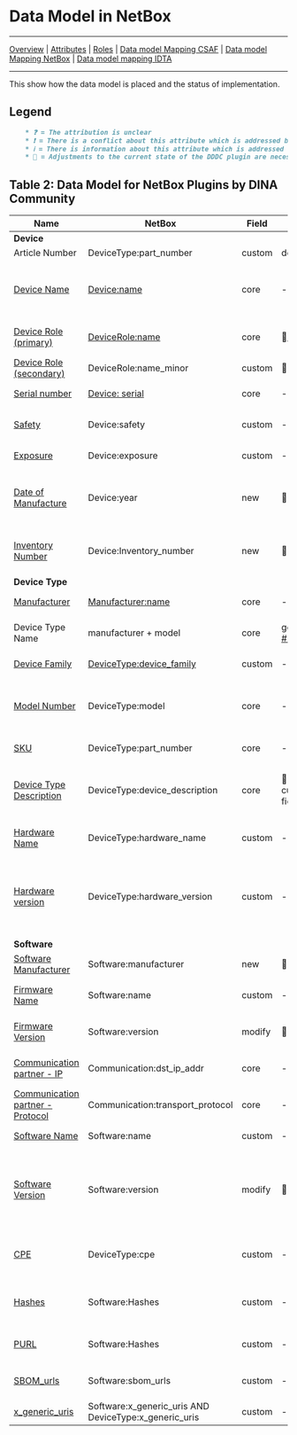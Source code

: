 # Data Model in NetBox

---

[Overview](datamodel.md) | [Attributes](datamodel_attributes.md) | [Roles](datamodel_roles.md) | [Data model Mapping CSAF](datamodel_csaf.md) | [Data model Mapping NetBox](datamodel_netbox.md) | [Data model mapping IDTA](datamodel_idta.md)

---

This show how the data model is placed and the status of implementation.

## Legend

```markdown
    * ❓ = The attribution is unclear
    * ❗ = There is a conflict about this attribute which is addressed by the link. Adjustments are mandatory.
    * ℹ️ = There is information about this attribute which is addressed by the link
    * 🔨 = Adjustments to the current state of the DDDC plugin are necessary
```

## Table 2: Data Model for NetBox Plugins by DINA Community

|Name   | NetBox | Field | Action |Description/Purpose |
| - | - | - | - |- |
| **Device** |  |  |  | |
|Article Number         | DeviceType:part_number | custom |  delete   | -|
| [Device Name](datamodel_attributes.md#device-name) | [Device:name](https://netboxlabs.com/docs/netbox/models/dcim/device/#name) | core | - |Potentially useful for understanding context and function of the device in the network if included in host naming conventions |
| [Device Role (primary)](datamodel_attributes.md#role-primary)  | [DeviceRole:name](https://netboxlabs.com/docs/netbox/en/stable/models/dcim/devicerole#name) | core| :hammer:[role.yml](https://github.com/DINA-community/String-Sysiphos/blob/data_model/datamodel/device_roles.yml)| useful for understanding context and function of the device in the network |
|[Device Role (secondary)](datamodel_attributes.md#role-secondary)| DeviceRole:name_minor    | custom| :hammer:| multiple objects field |
|[Serial number](datamodel_attributes.md#serial-number)       | [Device: serial](https://netboxlabs.com/docs/netbox/en/stable/models/dcim/device/#serial-number)             | core |- | specific serial number of device |
|[Safety](datamodel_attributes.md#safety)                 | Device:safety            | custom |- | device is used for safety functionality. Information also in CVSS available. |
|[Exposure](datamodel_attributes.md#exposure) | Device:exposure | custom | - |exposure to other network zones |
|[Date of Manufacture](datamodel_attributes.md#date-of-manufacture)    | Device:year              | new |:hammer: | Year of construction of the device. Useful in determining obsolescence and possible shifts in ownership of device type. |
|[Inventory Number](datamodel_attributes.md#device-key)  | Device:Inventory_number | new | :hammer: |  Not relevant for vulnerability matching. However, for linking the dataset to other internal products like SAP |
| **Device Type** |  |  |  | |
|[Manufacturer](datamodel_attributes.md##manufacturer-of-device-type)  | [Manufacturer:name](https://netboxlabs.com/docs/netbox/models/dcim/manufacturer/)        | core| -| manufacturer **of device type** like  ABB, Schneider Electric|
|Device Type Name       | manufacturer + model     | core | generated [#14125](https://github.com/netbox-community/netbox/discussions/14125) | used for assign a device to a device type. Purely Netbox related attribute |
|[Device Family](datamodel_attributes.md#device-family)          | [DeviceType:device_family]((https://netboxlabs.com/docs/netbox/en/stable/models/dcim/devicetype/)) | custom | - |usually family a model is assigned to |
|[Model Number](datamodel_attributes.md#model)         | DeviceType:model  | core | - |Model number given by the manufacturer. One specification of a device_family like 6RA8096-4MV62-0AA0|
|[SKU](datamodel_attributes.md#part-number)                  | DeviceType:part_number   | core |-| SKU (stock keeping unit) also known as part number |
|[Device Type Description](datamodel_attributes.md#device-type-description)     | DeviceType:device_description | core | :hammer: change custom field |additional, optional field for detailed device description. Also it can be used for CSAF matching as full produce name|
|[Hardware Name](datamodel_attributes.md#hardware-name)           |DeviceType:hardware_name  | custom |-| HW  of device, not of installed software (flag must be set in NetBox) |
|[Hardware version](datamodel_attributes.md#hardware-version)        |DeviceType:hardware_version | custom|-| Hardware version of the product; use "N/A" if just one version was build; use "unknown" if not known. The notations of the manufacturer should not be altered. |
| **Software** |  |  |  ||
|[Software Manufacturer](datamodel_attributes.md#software-manufacturer)    |Software:manufacturer | new | :hammer: | distinguish between manufacturer of the device |
|[Firmware Name](datamodel_attributes.md#software-name) |Software:name  | custom  |-|FW of device, not of installed software (flag must be set in NetBox) |
|[Firmware Version](datamodel_attributes.md#software-version)   |Software:version    |  modify |:hammer:  | FW version of device, not of installed software (flag must be set in NetBox). |
|[Communication partner - IP](datamodel_attributes.md#communication-partner---ip)| Communication:dst_ip_addr | core | -|not observed CP but expected one (source of truth) for IDS |
|[Communication partner - Protocol](datamodel_attributes.md#protocolservices)| Communication:transport_protocol| core | -|not observed CP but expected one (source of truth) |
|[Software Name](datamodel_attributes.md#software-name)           |Software:name       | custom   |-|The name this particular version is given|
|[Software Version](datamodel_attributes.md#software-version)        |Software:version    | modify | :hammer: | :information_source: There are plenty of valid notations for version schema such as MAYOR.MINOR.PATCH.BUILD or YEAR-MONTH-DATE or hash value. Therefore, there is no common standard. |
|[CPE](https://docs.oasis-open.org/csaf/csaf/v2.0/os/csaf-v2.0-os.html#31331-full-product-name-type---product-identification-helper---cpe)                   |DeviceType:cpe      | custom |- | Common Platform Enumeration (CPE), is also used as CSAF product identification helper|
|[Hashes](https://docs.oasis-open.org/csaf/csaf/v2.0/os/csaf-v2.0-os.html#31332-full-product-name-type---product-identification-helper---hashes)                  |Software:Hashes   | custom |- | for firmware and applications software, is also used as CSAF product identification helper |
|[PURL](https://docs.oasis-open.org/csaf/csaf/v2.0/os/csaf-v2.0-os.html#31334-full-product-name-type---product-identification-helper---purl)                   |Software:Hashes    | custom |- | package URL (purl), is also used as CSAF product identification helper |
|[SBOM_urls](https://docs.oasis-open.org/csaf/csaf/v2.0/os/csaf-v2.0-os.html#31335-full-product-name-type---product-identification-helper---sbom-urls)             |Software:sbom_urls | custom |- | The URL is a unique identifier. The content is secondary|
|[x_generic_uris](https://docs.oasis-open.org/csaf/csaf/v2.0/os/csaf-v2.0-os.html#31338-full-product-name-type---product-identification-helper---generic-uris)          |Software:x_generic_uris AND DeviceType:x_generic_uris| custom |- | unique id given by the vendor (e.g. [#649](https://github.com/oasis-tcs/csaf/issues/649))|
